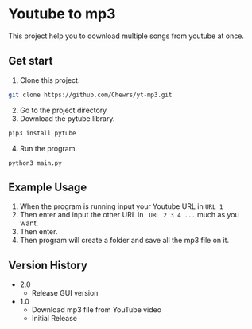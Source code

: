 # Youtube to mp3
This project help you to download multiple songs from youtube at once.

## Get start
1. Clone this project.
```sh
git clone https://github.com/Chewrs/yt-mp3.git 
```
2. Go to the project directory
3. Download the pytube library. 
```sh
pip3 install pytube
```
4. Run the program. 
```
python3 main.py
```

## Example Usage
1. When the program is running input your Youtube URL in `URL 1`
2. Then enter and input the other URL in ` URL 2 3 4 ...` much as you want.
3. Then enter.
4. Then program will create a folder and save all the mp3 file on it.

## Version History
* 2.0
  * Release GUI version
* 1.0
  * Download mp3 file from YouTube video
  * Initial Release
